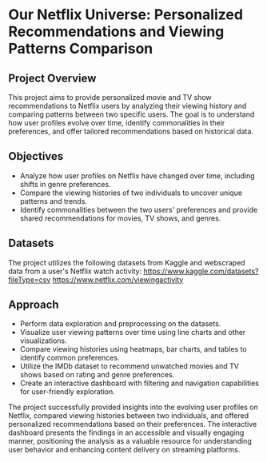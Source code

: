 # Our Netflix Universe: Personalized Recommendations and Viewing Patterns Comparison

## Project Overview
This project aims to provide personalized movie and TV show recommendations to Netflix users by analyzing their viewing history and comparing patterns between two specific users. The goal is to understand how user profiles evolve over time, identify commonalities in their preferences, and offer tailored recommendations based on historical data.

## Objectives
- Analyze how user profiles on Netflix have changed over time, including shifts in genre preferences.
- Compare the viewing histories of two individuals to uncover unique patterns and trends.
- Identify commonalities between the two users' preferences and provide shared recommendations for movies, TV shows, and genres.

## Datasets
The project utilizes the following datasets from Kaggle and webscraped data from a user's Netflix watch activity:
https://www.kaggle.com/datasets?fileType=csv
https://www.netflix.com/viewingactivity

## Approach
- Perform data exploration and preprocessing on the datasets.
- Visualize user viewing patterns over time using line charts and other visualizations.
- Compare viewing histories using heatmaps, bar charts, and tables to identify common preferences.
- Utilize the IMDb dataset to recommend unwatched movies and TV shows based on rating and genre preferences.
- Create an interactive dashboard with filtering and navigation capabilities for user-friendly exploration.


The project successfully provided insights into the evolving user profiles on Netflix, compared viewing histories between two individuals, and offered personalized recommendations based on their preferences. The interactive dashboard presents the findings in an accessible and visually engaging manner, positioning the analysis as a valuable resource for understanding user behavior and enhancing content delivery on streaming platforms.
